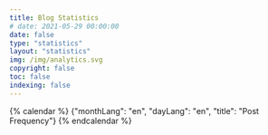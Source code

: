 ```yaml
---
title: Blog Statistics
# date: 2021-05-29 00:00:00
date: false
type: "statistics"
layout: "statistics"
img: /img/analytics.svg
copyright: false
toc: false
indexing: false
---
```


 {% calendar %}
  {"monthLang": "en", "dayLang": "en", "title": "Post Frequency"}
 {% endcalendar %}
<!-- https://github.com/HCLonely/hexo-calendar -->
